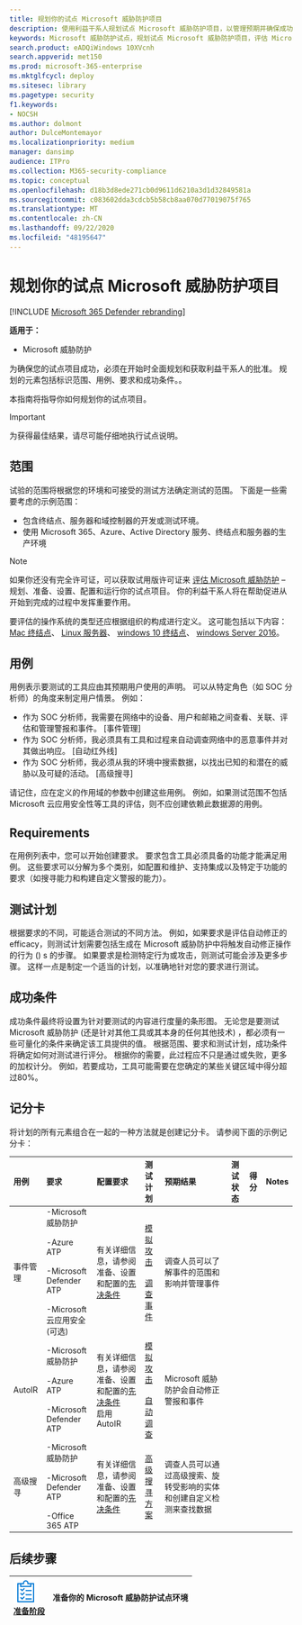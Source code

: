 ```yaml
---
title: 规划你的试点 Microsoft 威胁防护项目
description: 使用利益干系人规划试点 Microsoft 威胁防护项目，以管理预期并确保成功的结果。
keywords: Microsoft 威胁防护试点，规划试点 Microsoft 威胁防护项目，评估 Microsoft 威胁防护在生产中，Microsoft 威胁防护试点项目，网络安全，高级持久威胁，企业安全性，设备，设备，标识，用户，数据，应用程序，事件，自动化调查和修正，高级搜寻
search.product: eADQiWindows 10XVcnh
search.appverid: met150
ms.prod: microsoft-365-enterprise
ms.mktglfcycl: deploy
ms.sitesec: library
ms.pagetype: security
f1.keywords:
- NOCSH
ms.author: dolmont
author: DulceMontemayor
ms.localizationpriority: medium
manager: dansimp
audience: ITPro
ms.collection: M365-security-compliance
ms.topic: conceptual
ms.openlocfilehash: d18b3d8ede271cb0d9611d6210a3d1d32849581a
ms.sourcegitcommit: c083602dda3cdcb5b58cb8aa070d77019075f765
ms.translationtype: MT
ms.contentlocale: zh-CN
ms.lasthandoff: 09/22/2020
ms.locfileid: "48195647"
---
```

# <a name="planning-your-pilot-microsoft-threat-protection-project"></a>规划你的试点 Microsoft 威胁防护项目 

[!INCLUDE [Microsoft 365 Defender rebranding](../includes/microsoft-defender.md)]


**适用于：**
- Microsoft 威胁防护

为确保您的试点项目成功，必须在开始时全面规划和获取利益干系人的批准。 规划的元素包括标识范围、用例、要求和成功条件。。 

本指南将指导你如何规划你的试点项目。 

>[!IMPORTANT]
>为获得最佳结果，请尽可能仔细地执行试点说明。


## <a name="scope"></a>范围

试验的范围将根据您的环境和可接受的测试方法确定测试的范围。 下面是一些需要考虑的示例范围：
- 包含终结点、服务器和域控制器的开发或测试环境。
- 使用 Microsoft 365、Azure、Active Directory 服务、终结点和服务器的生产环境

>[!NOTE]
>如果你还没有完全许可证，可以获取试用版许可证来 [评估 Microsoft 威胁防护](https://aka.ms/mtp-trial-lab) –规划、准备、设置、配置和运行你的试点项目。 你的利益干系人将在帮助促进从开始到完成的过程中发挥重要作用。

要评估的操作系统的类型还应根据组织的构成进行定义。 这可能包括以下内容： [Mac 终结点](https://docs.microsoft.com/windows/security/threat-protection/microsoft-defender-atp/microsoft-defender-atp-mac#system-requirements)、 [Linux 服务器](https://docs.microsoft.com/windows/security/threat-protection/microsoft-defender-atp/microsoft-defender-atp-linux#system-requirements)、 [windows 10 终结点](https://docs.microsoft.com/windows/security/threat-protection/microsoft-defender-atp/minimum-requirements#supported-windows-versions)、 [windows Server 2016](https://docs.microsoft.com/windows/security/threat-protection/microsoft-defender-atp/minimum-requirements#supported-windows-versions)。

## <a name="use-cases"></a>用例

用例表示要测试的工具应由其预期用户使用的声明。 可以从特定角色（如 SOC 分析师）的角度来制定用户情景。 例如：
- 作为 SOC 分析师，我需要在网络中的设备、用户和邮箱之间查看、关联、评估和管理警报和事件。 [事件管理]
- 作为 SOC 分析师，我必须具有工具和过程来自动调查网络中的恶意事件并对其做出响应。 [自动红外线]
- 作为 SOC 分析师，我必须从我的环境中搜索数据，以找出已知的和潜在的威胁以及可疑的活动。 [高级搜寻]

请记住，应在定义的作用域的参数中创建这些用例。 例如，如果测试范围不包括 Microsoft 云应用安全性等工具的评估，则不应创建依赖此数据源的用例。

## <a name="requirements"></a>Requirements

在用例列表中，您可以开始创建要求。 要求包含工具必须具备的功能才能满足用例。 这些要求可以分解为多个类别，如配置和维护、支持集成以及特定于功能的要求（如搜寻能力和构建自定义警报的能力）。

## <a name="test-plan"></a>测试计划

根据要求的不同，可能适合测试的不同方法。 例如，如果要求是评估自动修正的 efficacy，则测试计划需要包括生成在 Microsoft 威胁防护中将触发自动修正操作的行为 () s 的步骤。 如果要求是检测特定行为或攻击，则测试可能会涉及更多步骤。 这样一点是制定一个适当的计划，以准确地针对您的要求进行测试。

## <a name="success-criteria"></a>成功条件

成功条件最终将设置为针对要测试的内容进行度量的条形图。 无论您是要测试 Microsoft 威胁防护 (还是针对其他工具或其本身的任何其他技术) ，都必须有一些可量化的条件来确定该工具提供的值。 根据范围、要求和测试计划，成功条件将确定如何对测试进行评分。 根据你的需要，此过程应不只是通过或失败，更多的加权计分。 例如，若要成功，工具可能需要在您确定的某些关键区域中得分超过80%。

## <a name="scorecard"></a>记分卡

将计划的所有元素组合在一起的一种方法就是创建记分卡。 请参阅下面的示例记分卡：

|**用例**|**要求**|**配置要求**|**测试计划**|**预期结果**|**测试状态**|**得分**|**Notes**|
|:-------|:-------|:-------|:-------|:-------|:-------|:-------|:-------|
|事件管理|-Microsoft 威胁防护 </br></br>-Azure ATP </br></br>-Microsoft Defender ATP </br></br>-Microsoft 云应用安全 (可选) |有关详细信息，请参阅准备、设置和配置的[先决条件](https://aka.ms/mtp-trial-lab) |[模拟攻击](mtp-pilot-simulate.md) <br></br>[调查事件](https://docs.microsoft.com/microsoft-365/security/mtp/mtp-pilot-simulate.md#investigate-an-incident) |调查人员可以了解事件的范围和影响并管理事件||||
|AutoIR|-Microsoft 威胁防护 </br></br>-Azure ATP </br></br>-Microsoft Defender ATP |有关详细信息，请参阅准备、设置和配置的[先决条件](https://aka.ms/mtp-trial-lab) <br>启用 AutoIR  |[模拟攻击](mtp-pilot-simulate.md) <br></br>[自动调查](https://docs.microsoft.com/microsoft-365/security/mtp/mtp-pilot-simulate.md#automated-investigation-and-remediation) |Microsoft 威胁防护会自动修正警报和事件||||
|高级搜寻|-Microsoft 威胁防护 </br></br>-Microsoft Defender ATP </br></br>-Office 365 ATP   |有关详细信息，请参阅准备、设置和配置的[先决条件](https://aka.ms/mtp-trial-lab)|[高级搜寻方案](https://docs.microsoft.com/microsoft-365/security/mtp/mtp-pilot-simulate.md#advanced-hunting-scenario) |调查人员可以通过高级搜索、旋转受影响的实体和创建自定义检测来查找数据||||



## <a name="next-step"></a>后续步骤
|![准备阶段](../../media/prepare.png) <br>[准备阶段](prepare-mtpeval.md) | 准备你的 Microsoft 威胁防护试点环境
|:-------|:-----|
